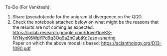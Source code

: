 To-Do (For Venktesh):
1. Share (pseudo)code for the unigram kl divergence on the QQD. 
2. Check the notebook attached below on what might be the reasons that the results are not coming as expected. https://colab.research.google.com/drive/1peKS-NYNynK6WpYPd9q3Oq9a2hOabtKd?usp=sharing  
Paper on which the above model is based: https://aclanthology.org/D13-1090.pdf